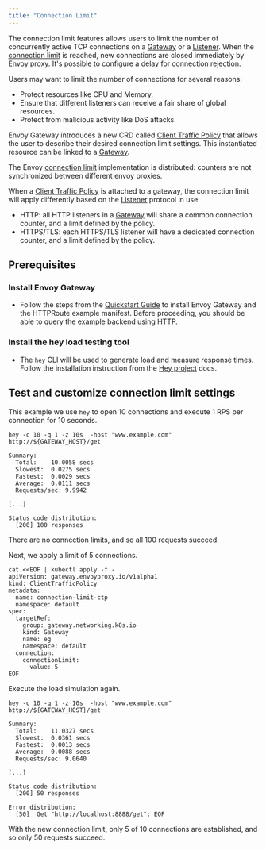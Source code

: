 ```yaml
---
title: "Connection Limit"
---
```


The connection limit features allows users to limit the number of concurrently active TCP connections on a [Gateway][] or a [Listener][].
When the [connection limit][] is reached, new connections are closed immediately by Envoy proxy. It's possible to configure a delay for connection rejection.

Users may want to limit the number of connections for several reasons:
* Protect resources like CPU and Memory.
* Ensure that different listeners can receive a fair share of global resources.
* Protect from malicious activity like DoS attacks. 

Envoy Gateway introduces a new CRD called [Client Traffic Policy][] that allows the user to describe their desired connection limit settings.
This instantiated resource can be linked to a [Gateway][].

The Envoy [connection limit][] implementation is distributed: counters are not synchronized between different envoy proxies.

When a [Client Traffic Policy][] is attached to a gateway, the connection limit will apply differently based on the 
[Listener][] protocol in use: 
- HTTP: all HTTP listeners in a [Gateway][] will share a common connection counter, and a limit defined by the policy.
- HTTPS/TLS: each HTTPS/TLS listener will have a dedicated connection counter, and a limit defined by the policy.


## Prerequisites

### Install Envoy Gateway

* Follow the steps from the [Quickstart Guide](../../quickstart) to install Envoy Gateway and the HTTPRoute example manifest.
  Before proceeding, you should be able to query the example backend using HTTP.

### Install the hey load testing tool
* The `hey` CLI will be used to generate load and measure response times. Follow the installation instruction from the [Hey project] docs.

## Test and customize connection limit settings

This example we use `hey` to open 10 connections and execute 1 RPS per connection for 10 seconds.

```shell
hey -c 10 -q 1 -z 10s  -host "www.example.com" http://${GATEWAY_HOST}/get
```

```console
Summary:
  Total:	10.0058 secs
  Slowest:	0.0275 secs
  Fastest:	0.0029 secs
  Average:	0.0111 secs
  Requests/sec:	9.9942

[...]

Status code distribution:
  [200]	100 responses
```

There are no connection limits, and so all 100 requests succeed. 

Next, we apply a limit of 5 connections. 

```shell
cat <<EOF | kubectl apply -f -
apiVersion: gateway.envoyproxy.io/v1alpha1
kind: ClientTrafficPolicy
metadata:
  name: connection-limit-ctp
  namespace: default
spec:
  targetRef:
    group: gateway.networking.k8s.io
    kind: Gateway
    name: eg
    namespace: default
  connection:
    connectionLimit:
      value: 5    
EOF
```

Execute the load simulation again.

```shell
hey -c 10 -q 1 -z 10s  -host "www.example.com" http://${GATEWAY_HOST}/get
```

```console
Summary:
  Total:	11.0327 secs
  Slowest:	0.0361 secs
  Fastest:	0.0013 secs
  Average:	0.0088 secs
  Requests/sec:	9.0640

[...] 

Status code distribution:
  [200]	50 responses

Error distribution:
  [50]	Get "http://localhost:8888/get": EOF
```

With the new connection limit, only 5 of 10 connections are established, and so only 50 requests succeed.  


[Client Traffic Policy]: ../../../api/extension_types#clienttrafficpolicy
[Hey project]: https://github.com/rakyll/hey
[connection limit]: https://www.envoyproxy.io/docs/envoy/latest/configuration/listeners/network_filters/connection_limit_filter
[listener]: https://gateway-api.sigs.k8s.io/reference/spec/#gateway.networking.k8s.io/v1.Listener
[gateway]:  https://gateway-api.sigs.k8s.io/reference/spec/#gateway.networking.k8s.io/v1alpha2.Gateway
